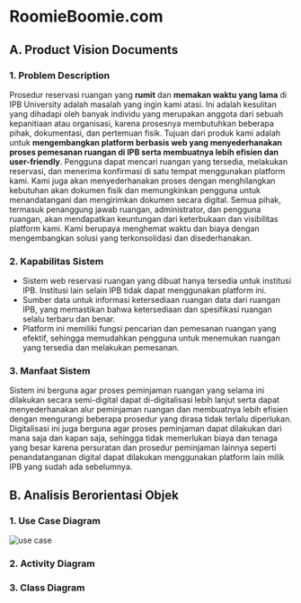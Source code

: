 # RoomieBoomie.com

## A. Product Vision Documents 
### 1. Problem Description
Prosedur reservasi ruangan yang **rumit** dan **memakan waktu yang lama** di IPB University adalah masalah yang ingin kami atasi. Ini adalah kesulitan yang dihadapi oleh banyak individu yang merupakan anggota dari sebuah kepanitiaan atau organisasi, karena prosesnya membutuhkan beberapa pihak, dokumentasi, dan pertemuan fisik. Tujuan dari produk kami adalah untuk **mengembangkan platform berbasis web yang menyederhanakan proses pemesanan ruangan di IPB serta membuatnya lebih efisien dan user-friendly**. Pengguna dapat mencari ruangan yang tersedia, melakukan reservasi, dan menerima konfirmasi di satu tempat menggunakan platform kami. Kami juga akan menyederhanakan proses dengan menghilangkan kebutuhan akan dokumen fisik dan memungkinkan pengguna untuk menandatangani dan mengirimkan dokumen secara digital. Semua pihak, termasuk penanggung jawab ruangan, administrator, dan pengguna ruangan, akan mendapatkan keuntungan dari keterbukaan dan visibilitas platform kami. Kami berupaya menghemat waktu dan biaya dengan mengembangkan solusi yang terkonsolidasi dan disederhanakan.

### 2. Kapabilitas Sistem
* Sistem web reservasi ruangan yang dibuat hanya tersedia untuk institusi IPB. Institusi lain selain IPB tidak dapat menggunakan platform ini.
* Sumber data untuk informasi ketersediaan ruangan data dari ruangan IPB, yang memastikan bahwa ketersediaan dan spesifikasi ruangan selalu terbaru dan benar.
* Platform ini memiliki fungsi pencarian dan pemesanan ruangan yang efektif, sehingga memudahkan pengguna untuk menemukan ruangan yang tersedia dan melakukan pemesanan.

### 3. Manfaat Sistem
Sistem ini berguna agar proses peminjaman ruangan yang selama ini dilakukan secara semi-digital dapat di-digitalisasi lebih lanjut serta dapat menyederhanakan alur peminjaman ruangan dan membuatnya lebih efisien dengan mengurangi beberapa prosedur yang dirasa tidak terlalu diperlukan. Digitalisasi ini juga berguna agar proses peminjaman dapat dilakukan dari mana saja dan kapan saja, sehingga tidak memerlukan biaya dan tenaga yang besar karena persuratan dan prosedur peminjaman lainnya seperti penandatanganan digital dapat dilakukan menggunakan platform lain milik IPB yang sudah ada sebelumnya.

## B. Analisis Berorientasi Objek
### 1. Use Case Diagram
![use case](https://user-images.githubusercontent.com/78604686/232186964-706910de-95ab-4e08-8c50-0b047137a067.jpg)

### 2. Activity Diagram

### 3. Class Diagram

